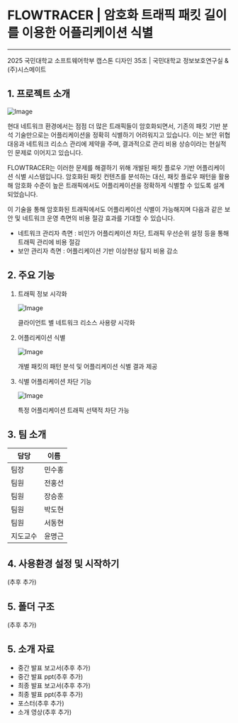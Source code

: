 # FLOWTRACER | 암호화 트래픽 패킷 길이를 이용한 어플리케이션 식별
---
2025 국민대학교 소프트웨어학부 캡스톤 디자인 35조 | 국민대학교 정보보호연구실 & (주)시스메이트

## 1. 프로젝트 소개

![Image](https://github.com/user-attachments/assets/4661ad91-a096-4ba5-a3b1-2d2d92e76e30)

현대 네트워크 환경에서는 점점 더 많은 트래픽들이 암호화되면서, 기존의 패킷 기반 분석 기술만으로는 어플리케이션을 정확히 식별하기 어려워지고 있습니다. 이는 보안 위협 대응과 네트워크 리소스 관리에 제약을 주며, 결과적으로 관리 비용 상승이라는 현실적인 문제로 이어지고 있습니다.

FLOWTRACER는 이러한 문제를 해결하기 위해 개발된 패킷 플로우 기반 어플리케이션 식별 시스템입니다. 암호화된 패킷 컨텐츠를 분석하는 대신, 패킷 플로우 패턴을 활용해 암호화 수준이 높은 트래픽에서도 어플리케이션을 정확하게 식별할 수 있도록 설계 되었습니다.

이 기술을 통해 암호화된 트래픽에서도 어플리케이션 식별이 가능해지며 다음과 같은 보안 및 네트워크 운영 측면의 비용 절감 효과를 기대할 수 있습니다.

- 네트워크 관리자 측면 : 비인가 어플리케이션 차단, 트래픽 우선순위 설정 등을 통해 트래픽 관리에 비용 절감
- 보안 관리자 측면 : 어플리케이션 기반 이상현상 탐지 비용 감소

## 2. 주요 기능

1. 트래픽 정보 시각화
    
    ![Image](https://github.com/user-attachments/assets/42d97cbe-694d-48f1-af03-f9f0f53d3885)
    
    클라이언트 별 네트워크 리소스 사용량 시각화
    
2. 어플리케이션 식별
    
    ![Image](https://github.com/user-attachments/assets/6a3d2708-78a7-40c0-93c9-9634d9ef977f)
    
    개별 패킷의 패턴 분석 및 어플리케이션 식별 결과 제공
    
3. 식별 어플리케이션 차단 기능
    
    ![Image](https://github.com/user-attachments/assets/4e0be355-d5be-4a82-8b9d-f4a2d673dbb1)
    
    특정 어플리케이션 트래픽 선택적 차단 가능
    

## 3. 팀 소개

| 담당 | 이름 |
| --- | --- |
| 팀장 | 민수홍 |
| 팀원 | 전홍선 |
| 팀원 | 장승훈 |
| 팀원 | 박도현 |
| 팀원 | 서동현 |
| 지도교수 | 윤명근 |

## 4. 사용환경 설정 및 시작하기

(추후 추가)

## 5. 폴더 구조

(추후 추가)

## 5. 소개 자료

- 중간 발표 보고서(추후 추가)
- 중간 발표 ppt(추후 추가)
- 최종 발표 보고서(추후 추가)
- 최종 발표 ppt(추후 추가)
- 포스터(추후 추가)
- 소개 영상(추후 추가)
